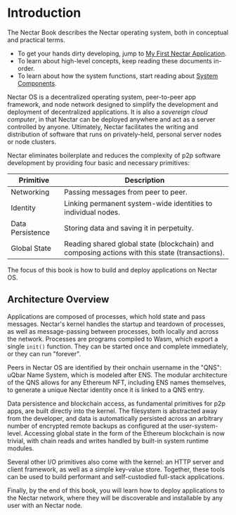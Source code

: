 # Introduction

The Nectar Book describes the Nectar operating system, both in conceptual and practical terms.

* To get your hands dirty developing, jump to [My First Nectar Application](./my_first_app/chapter_1.md).
* To learn about high-level concepts, keep reading these documents in-order.
* To learn about how the system functions, start reading about [System Components](./processes.md).

Nectar OS is a decentralized operating system, peer-to-peer app framework, and node network designed to simplify the development and deployment of decentralized applications.
It is also a *sovereign cloud computer*, in that Nectar can be deployed anywhere and act as a server controlled by anyone.
Ultimately, Nectar facilitates the writing and distribution of software that runs on privately-held, personal server nodes or node clusters.

Nectar eliminates boilerplate and reduces the complexity of p2p software development by providing four basic and necessary primitives:

Primitive        | Description
---------------- | -----------
Networking       | Passing messages from peer to peer.
Identity         | Linking permanent system-wide identities to individual nodes.
Data Persistence | Storing data and saving it in perpetuity.
Global State     | Reading shared global state (blockchain) and composing actions with this state (transactions).

The focus of this book is how to build and deploy applications on Nectar OS.

## Architecture Overview

Applications are composed of processes, which hold state and pass messages.
Nectar's kernel handles the startup and teardown of processes, as well as message-passing between processes, both locally and across the network.
Processes are programs compiled to Wasm, which export a single `init()` function.
They can be started once and complete immediately, or they can run "forever".

Peers in Nectar OS are identified by their onchain username in the "QNS": uQbar Name System, which is modeled after ENS.
The modular architecture of the QNS allows for any Ethereum NFT, including ENS names themselves, to generate a unique Nectar identity once it is linked to a QNS entry.

Data persistence and blockchain access, as fundamental primitives for p2p apps, are built directly into the kernel.
The filesystem is abstracted away from the developer, and data is automatically persisted across an arbitrary number of encrypted remote backups as configured at the user-system-level.
Accessing global state in the form of the Ethereum blockchain is now trivial, with chain reads and writes handled by built-in system runtime modules.

Several other I/O primitives also come with the kernel: an HTTP server and client framework, as well as a simple key-value store.
Together, these tools can be used to build performant and self-custodied full-stack applications.

Finally, by the end of this book, you will learn how to deploy applications to the Nectar network, where they will be discoverable and installable by any user with an Nectar node.
